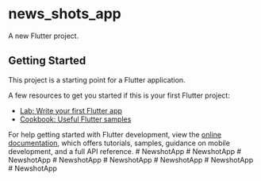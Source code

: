 # news_shots_app

A new Flutter project.

## Getting Started

This project is a starting point for a Flutter application.

A few resources to get you started if this is your first Flutter project:

- [Lab: Write your first Flutter app](https://docs.flutter.dev/get-started/codelab)
- [Cookbook: Useful Flutter samples](https://docs.flutter.dev/cookbook)

For help getting started with Flutter development, view the
[online documentation](https://docs.flutter.dev/), which offers tutorials,
samples, guidance on mobile development, and a full API reference.
#   N e w s h o t A p p  
 #   N e w s h o t A p p  
 #   N e w s h o t A p p  
 #   N e w s h o t A p p  
 #   N e w s h o t A p p  
 #   N e w s h o t A p p  
 #   N e w s h o t A p p  
 #   N e w s h o t A p p  
 